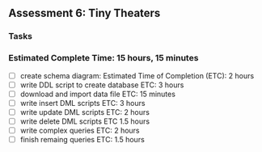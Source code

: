 ## Assessment 6: Tiny Theaters

### Tasks
### Estimated Complete Time: 15 hours, 15 minutes

* [ ] create schema diagram: Estimated Time of Completion (ETC): 2 hours
* [ ] write DDL script to create database ETC: 3 hours
* [ ] download and import data file ETC: 15 minutes
* [ ] write insert DML scripts ETC: 3 hours
* [ ] write update DML scripts ETC: 2 hours
* [ ] write delete DML scripts ETC 1.5 hours
* [ ] write complex queries ETC: 2 hours
* [ ] finish remaing queries ETC: 1.5 hours
